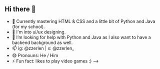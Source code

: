 ## Hi there 👋

- 🌱 Currently mastering HTML & CSS and a little bit of Python and Java (for my school). 
- 👯 I'm into ui/ux designing.
- 🤔 I’m looking for help with Python and Java as I also want to have a backend background as well.
- 📫 ig: @zzerlen | x: @zzerlen_
- 😄 Pronouns: He / Him
- ⚡ Fun fact: likes to play video games :)
-->
